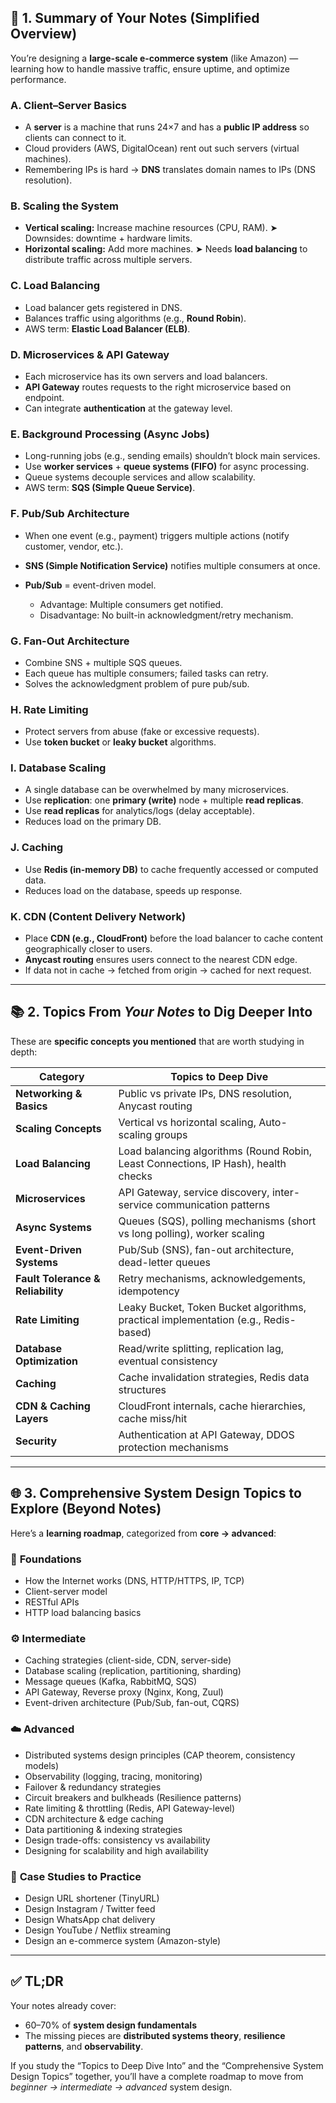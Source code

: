 ## 🧠 1. Summary of Your Notes (Simplified Overview)

You’re designing a **large-scale e-commerce system** (like Amazon) — learning how to handle massive traffic, ensure uptime, and optimize performance.

### **A. Client–Server Basics**

* A **server** is a machine that runs 24×7 and has a **public IP address** so clients can connect to it.
* Cloud providers (AWS, DigitalOcean) rent out such servers (virtual machines).
* Remembering IPs is hard → **DNS** translates domain names to IPs (DNS resolution).

### **B. Scaling the System**

* **Vertical scaling:** Increase machine resources (CPU, RAM).
  ➤ Downsides: downtime + hardware limits.
* **Horizontal scaling:** Add more machines.
  ➤ Needs **load balancing** to distribute traffic across multiple servers.

### **C. Load Balancing**

* Load balancer gets registered in DNS.
* Balances traffic using algorithms (e.g., **Round Robin**).
* AWS term: **Elastic Load Balancer (ELB)**.

### **D. Microservices & API Gateway**

* Each microservice has its own servers and load balancers.
* **API Gateway** routes requests to the right microservice based on endpoint.
* Can integrate **authentication** at the gateway level.

### **E. Background Processing (Async Jobs)**

* Long-running jobs (e.g., sending emails) shouldn’t block main services.
* Use **worker services** + **queue systems (FIFO)** for async processing.
* Queue systems decouple services and allow scalability.
* AWS term: **SQS (Simple Queue Service)**.

### **F. Pub/Sub Architecture**

* When one event (e.g., payment) triggers multiple actions (notify customer, vendor, etc.).
* **SNS (Simple Notification Service)** notifies multiple consumers at once.
* **Pub/Sub** = event-driven model.

  * Advantage: Multiple consumers get notified.
  * Disadvantage: No built-in acknowledgment/retry mechanism.

### **G. Fan-Out Architecture**

* Combine SNS + multiple SQS queues.
* Each queue has multiple consumers; failed tasks can retry.
* Solves the acknowledgment problem of pure pub/sub.

### **H. Rate Limiting**

* Protect servers from abuse (fake or excessive requests).
* Use **token bucket** or **leaky bucket** algorithms.

### **I. Database Scaling**

* A single database can be overwhelmed by many microservices.
* Use **replication**: one **primary (write)** node + multiple **read replicas**.
* Use **read replicas** for analytics/logs (delay acceptable).
* Reduces load on the primary DB.

### **J. Caching**

* Use **Redis (in-memory DB)** to cache frequently accessed or computed data.
* Reduces load on the database, speeds up response.

### **K. CDN (Content Delivery Network)**

* Place **CDN (e.g., CloudFront)** before the load balancer to cache content geographically closer to users.
* **Anycast routing** ensures users connect to the nearest CDN edge.
* If data not in cache → fetched from origin → cached for next request.

---

## 📚 2. Topics From *Your Notes* to Dig Deeper Into

These are **specific concepts you mentioned** that are worth studying in depth:

| Category                          | Topics to Deep Dive                                                                 |
| --------------------------------- | ----------------------------------------------------------------------------------- |
| **Networking & Basics**           | Public vs private IPs, DNS resolution, Anycast routing                              |
| **Scaling Concepts**              | Vertical vs horizontal scaling, Auto-scaling groups                                 |
| **Load Balancing**                | Load balancing algorithms (Round Robin, Least Connections, IP Hash), health checks  |
| **Microservices**                 | API Gateway, service discovery, inter-service communication patterns                |
| **Async Systems**                 | Queues (SQS), polling mechanisms (short vs long polling), worker scaling            |
| **Event-Driven Systems**          | Pub/Sub (SNS), fan-out architecture, dead-letter queues                             |
| **Fault Tolerance & Reliability** | Retry mechanisms, acknowledgements, idempotency                                     |
| **Rate Limiting**                 | Leaky Bucket, Token Bucket algorithms, practical implementation (e.g., Redis-based) |
| **Database Optimization**         | Read/write splitting, replication lag, eventual consistency                         |
| **Caching**                       | Cache invalidation strategies, Redis data structures                                |
| **CDN & Caching Layers**          | CloudFront internals, cache hierarchies, cache miss/hit                             |
| **Security**                      | Authentication at API Gateway, DDOS protection mechanisms                           |

---

## 🌐 3. Comprehensive System Design Topics to Explore (Beyond Notes)

Here’s a **learning roadmap**, categorized from **core → advanced**:

### 🧩 **Foundations**

* How the Internet works (DNS, HTTP/HTTPS, IP, TCP)
* Client-server model
* RESTful APIs
* HTTP load balancing basics

### ⚙️ **Intermediate**

* Caching strategies (client-side, CDN, server-side)
* Database scaling (replication, partitioning, sharding)
* Message queues (Kafka, RabbitMQ, SQS)
* API Gateway, Reverse proxy (Nginx, Kong, Zuul)
* Event-driven architecture (Pub/Sub, fan-out, CQRS)

### ☁️ **Advanced**

* Distributed systems design principles (CAP theorem, consistency models)
* Observability (logging, tracing, monitoring)
* Failover & redundancy strategies
* Circuit breakers and bulkheads (Resilience patterns)
* Rate limiting & throttling (Redis, API Gateway-level)
* CDN architecture & edge caching
* Data partitioning & indexing strategies
* Design trade-offs: consistency vs availability
* Designing for scalability and high availability

### 🧱 **Case Studies to Practice**

* Design URL shortener (TinyURL)
* Design Instagram / Twitter feed
* Design WhatsApp chat delivery
* Design YouTube / Netflix streaming
* Design an e-commerce system (Amazon-style)

---

## ✅ TL;DR

Your notes already cover:

* 60–70% of **system design fundamentals**
* The missing pieces are **distributed systems theory**, **resilience patterns**, and **observability**.

If you study the “Topics to Deep Dive Into” and the “Comprehensive System Design Topics” together, you’ll have a complete roadmap to move from *beginner → intermediate → advanced* system design.